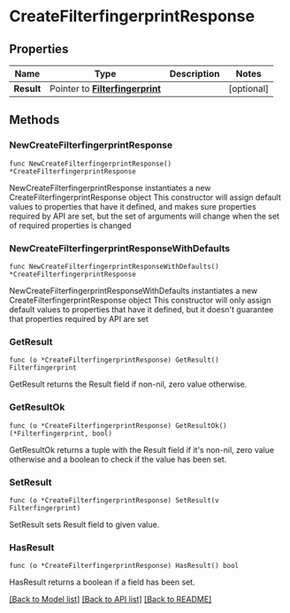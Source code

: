 # CreateFilterfingerprintResponse

## Properties

Name | Type | Description | Notes
------------ | ------------- | ------------- | -------------
**Result** | Pointer to [**Filterfingerprint**](Filterfingerprint.md) |  | [optional] 

## Methods

### NewCreateFilterfingerprintResponse

`func NewCreateFilterfingerprintResponse() *CreateFilterfingerprintResponse`

NewCreateFilterfingerprintResponse instantiates a new CreateFilterfingerprintResponse object
This constructor will assign default values to properties that have it defined,
and makes sure properties required by API are set, but the set of arguments
will change when the set of required properties is changed

### NewCreateFilterfingerprintResponseWithDefaults

`func NewCreateFilterfingerprintResponseWithDefaults() *CreateFilterfingerprintResponse`

NewCreateFilterfingerprintResponseWithDefaults instantiates a new CreateFilterfingerprintResponse object
This constructor will only assign default values to properties that have it defined,
but it doesn't guarantee that properties required by API are set

### GetResult

`func (o *CreateFilterfingerprintResponse) GetResult() Filterfingerprint`

GetResult returns the Result field if non-nil, zero value otherwise.

### GetResultOk

`func (o *CreateFilterfingerprintResponse) GetResultOk() (*Filterfingerprint, bool)`

GetResultOk returns a tuple with the Result field if it's non-nil, zero value otherwise
and a boolean to check if the value has been set.

### SetResult

`func (o *CreateFilterfingerprintResponse) SetResult(v Filterfingerprint)`

SetResult sets Result field to given value.

### HasResult

`func (o *CreateFilterfingerprintResponse) HasResult() bool`

HasResult returns a boolean if a field has been set.


[[Back to Model list]](../README.md#documentation-for-models) [[Back to API list]](../README.md#documentation-for-api-endpoints) [[Back to README]](../README.md)


